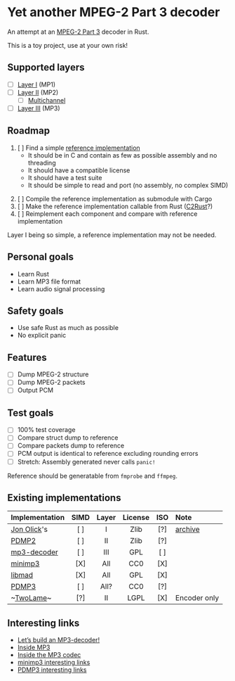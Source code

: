 # Yet another MPEG-2 Part 3 decoder
An attempt at an [MPEG-2 Part 3](https://en.wikipedia.org/wiki/MPEG-2_Part_3) decoder in Rust.

This is a toy project, use at your own risk!

## Supported layers
 - [ ] [Layer I] (MP1)
 - [ ] [Layer II] (MP2)
   + [ ] [Multichannel]
 - [ ] [Layer III] (MP3)

[Layer I]: https://en.wikipedia.org/wiki/MPEG-1_Audio_Layer_I
[Layer II]: https://en.wikipedia.org/wiki/MPEG-1_Audio_Layer_II
[Multichannel]: https://en.wikipedia.org/wiki/MPEG_Multichannel
[Layer III]: https://en.wikipedia.org/wiki/MPEG-1_Audio_Layer_III

## Roadmap
 1) [ ] Find a simple [reference implementation](#existing-implementations)
      + It should be in C and contain as few as possible assembly and no threading
      + It should have a compatible license
      + It should have a test suite
      + It should be simple to read and port (no assembly, no complex SIMD)
 2. [ ] Compile the reference implementation as submodule with Cargo
 3. [ ] Make the reference implementation callable from Rust ([C2Rust](https://github.com/immunant/c2rust)?)
 4. [ ] Reimplement each component and compare with reference implementation

Layer I being so simple, a reference implementation may not be needed.

## Personal goals
 - Learn Rust
 - Learn MP3 file format
 - Learn audio signal processing
 
## Safety goals
 - Use safe Rust as much as possible
 - No explicit panic
 
## Features
 - [ ] Dump MPEG-2 structure
 - [ ] Dump MPEG-2 packets
 - [ ] Output PCM
  
## Test goals
 - [ ] 100% test coverage
 - [ ] Compare struct dump to reference
 - [ ] Compare packets dump to reference
 - [ ] PCM output is identical to reference excluding rounding errors
 - [ ] Stretch: Assembly generated never calls `panic!`
 
 Reference should be generatable from `fmprobe` and `ffmpeg`.

 
## Existing implementations

    
| Implementation   | SIMD | Layer | License | ISO | Note
| ---------------- |:----:|:-----:|:-------:|:---:|:------|
| [Jon Olick]'s    | [ ]  |  I    |  Zlib   | [?] | [archive](https://github.com/dying153/jonolick.com/blob/master/code/jo_mpeg.cpp)
| [PDMP2]          | [ ]  |  II   |  Zlib   | [?] |
| [mp3-decoder]    | [ ]  |  III  |  GPL    | [ ] |
| [minimp3]        | [X]  |  All  |  CC0    | [X] |
| [libmad]         | [X]  |  All  |  GPL    | [X] |
| [PDMP3]          | [ ]  | All?  |  CC0    | [?] |
| ~[TwoLame]~      | [?]  |  II   |  LGPL   | [X] | Encoder only

[Jon Olick]: https://www.jonolick.com/code.html
[PDMP2]: https://github.com/technosaurus/PDMP2
[PDMP3]: https://github.com/technosaurus/PDMP3
[mp3-decoder]: https://github.com/FlorisCreyf/mp3-decoder
[minimp3]: https://github.com/lieff/minimp3
[libmad]: https://github.com/markjeee/libmad
[TwoLame]: https://github.com/njh/twolame

## Interesting links
- [Let’s build an MP3-decoder!](http://blog.bjrn.se/2008/10/lets-build-mp3-decoder.html)
- [Inside MP3](http://www.multiweb.cz/twoinches/mp3inside.htm)
- [Inside the MP3 codec](http://www.mp3-converter.com/mp3codec/)
- [minimp3 interesting links](https://github.com/lieff/minimp3#interesting-links)
- [PDMP3 interesting links](https://github.com/technosaurus/PDMP3#todo:~:text=good%20references)
